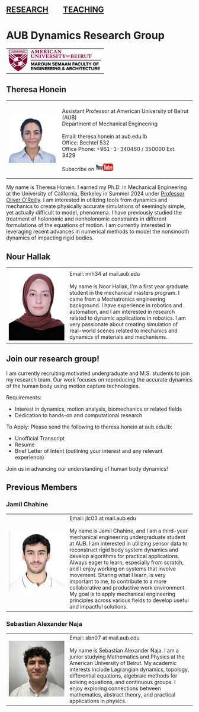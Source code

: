 [RESEARCH](publications)        [TEACHING](teaching.md)
---

# AUB Dynamics Research Group

<table style="border-collapse: collapse; border: none;">
  <tr style="border: none;">
    <td style="border: none;"><img src="MSFEA-logo.png" width="250"></td>
  </tr>
</table>


## Theresa Honein

<table style="border-collapse: collapse; border: none;">
  <tr style="border: none;">
    <td style="border: none;"><img src="headshots/theresahonein31072024.jpg" width="150"></td>
    <td style="border: none;"><br>Assistant Professor at American University of Beirut (AUB)<br>
        Department of Mechanical Engineering<br><br>
        Email: theresa.honein at aub.edu.lb<br>
        Office: Bechtel 532<br>
        Office Phone: +961-1-340460 / 350000  Ext. 3429
        <p>
      Subscribe on <a href="https://www.youtube.com/@theresahonein" target="_blank">
        <img src="social_media_logos/youtube.png" alt="YouTube" height="20" style="margin-right:10px;">
      </a>
    </p>
    </td>

  </tr>
</table>

My name is Theresa Honein. I earned my Ph.D. in Mechanical Engineering at the University of California, Berkeley in Summer 2024 under [Professor Oliver O'Reilly](https://me.berkeley.edu/people/oliver-m-oreilly). I am interested in utilizing tools from dynamics and mechanics to create physically accurate simulations of seemingly simple, yet actually difficult to model, phenomena. I have previously studied the treatment of holonomic and nonholonomic constraints in different formulations of the equations of motion. I am currently interested in leveraging recent advances in numerical methods to model the nonsmooth dynamics of impacting rigid bodies.

<!-- <p>
  <a href="https://www.youtube.com/@theresahonein" target="_blank">
    <img src="social_media_logos/youtube.png" alt="YouTube" height="30" style="margin-right:10px;">
  </a> -->
  <!-- <a href="https://www.linkedin.com/in/yourprofile" target="_blank">
    <img src="social_media_logos/linkedin.png" alt="LinkedIn" height="30" style="margin-right:10px;">
  </a> -->
  <!-- <a href="https://scholar.google.com/citations?user=_LwpuP4AAAAJ&hl=en&oi=ao" target="_blank">
    <img src="social_media_logos/google_scholar.png" alt="Scholar" height="30" style="margin-right:10px;">
  </a> -->
  <!-- <a href="https://twitter.com/yourhandle" target="_blank">
    <img src="social_media_logos/X.png.webp" alt="X" height="30">
  </a> -->
<!-- </p> -->

## Nour Hallak

<table style="border-collapse: collapse; border: none;">
  <tr style="border: none;">
    <td style="border: none;">
      <div style="width: 150px;">
        <img src="headshots/nour-hallak.jpeg" width="150">
      </div>
    </td>
    <td style="border: none;">
      Email: nnh34 at mail.aub.edu <br><br>
      My name is Noor Hallak, I'm a first year graduate student in the mechanical masters program. I came from a Mechatronics engineering background. I have experience in robotics and automation, and I am interested in research related to dynamic applications in robotics. I am very passionate about creating simulation of real-world scenes related to mechanics and dynamics of materials and mechanisms.
    </td>
  </tr>
</table>

## Join our research group!

I am currently recruiting motivated undergraduate and M.S. students to join my research team. Our work focuses on reproducing the accurate dynamics of the human body using motion capture technologies.

Requirements:

- Interest in dynamics, motion analysis, biomechanics or related fields
- Dedication to hands-on and computational research

To Apply:
Please send the following to theresa.honein at aub.edu.lb:

- Unofficial Transcript
- Resume
- Brief Letter of Intent (outlining your interest and any relevant experience)

Join us in advancing our understanding of human body dynamics!

## Previous Members

### Jamil Chahine

<table style="border-collapse: collapse; border: none;">
  <tr style="border: none;">
    <td style="border: none;">
      <div style="width: 150px;">
        <img src="headshots/jamil_chahine.jpg" width="150">
      </div>
    </td>
    <td style="border: none;">
      Email: jlc03 at mail.aub.edu <br><br>
       My name is Jamil Chahine, and I am a third-year mechanical engineering undergraduate student at AUB. I am interested in utilizing sensor data to reconstruct rigid body system dynamics and develop algorithms for practical applications. Always eager to learn, especially from scratch, and I enjoy working on systems that involve movement. Sharing what I learn, is very important to me, to contribute to a more collaborative and productive work environment. My goal is to apply mechanical engineering principles across various fields to develop useful and impactful solutions.
    </td>
  </tr>
</table>

### Sebastian Alexander Naja

<table style="border-collapse: collapse; border: none;">
  <tr style="border: none;">
    <td style="border: none;">
      <div style="width: 150px;">
        <img src="headshots/sebastian_naja.jpeg" width="150">
      </div>
    </td>
    <td style="border: none;">
      Email: sbn07 at mail.aub.edu <br><br>
      My name is Sebastian Alexander Naja. I am a junior studying Mathematics and Physics at the American University of Beirut. My academic interests include Lagrangian dynamics, topology, differential equations, algebraic methods for solving equations, and continuous groups. I enjoy exploring connections between mathematics, abstract theory, and practical applications in physics.
    </td>
  </tr>
</table>